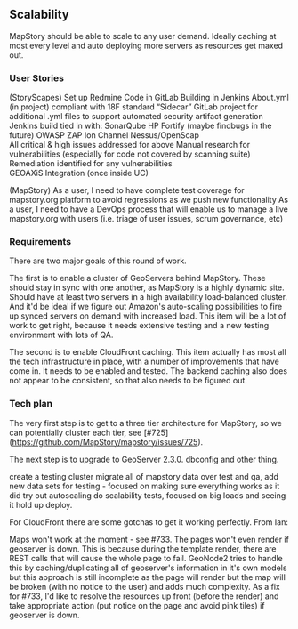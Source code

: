 ## Scalability

MapStory should be able to scale to any user demand. Ideally caching at most every level and auto deploying 
more servers as resources get maxed out.

### User Stories
(StoryScapes)
Set up Redmine 
Code in GitLab
Building in Jenkins
About.yml (in project) compliant with 18F standard 
“Sidecar” GitLab project for additional .yml files to support automated security artifact generation
Jenkins build tied in with:
SonarQube
HP Fortify (maybe findbugs in the future)
OWASP ZAP
Ion Channel
Nessus/OpenScap  
All critical & high issues addressed for above
Manual research for vulnerabilities (especially for code not covered by scanning suite)
Remediation identified for any vulnerabilities  
GEOAXiS  Integration (once inside UC) 

(MapStory)
As a user, I need to have complete test coverage for mapstory.org platform to avoid regressions as we push new functionality
As a user, I need to have a DevOps process that will enable us to manage a live mapstory.org with users (i.e. triage of user issues, scrum governance, etc)



### Requirements

There are two major goals of this round of work. 

The first is to enable a cluster of GeoServers behind MapStory. These should stay in sync with one another,
as MapStory is a highly dynamic site. Should have at least two servers in a high availability load-balanced
cluster. And it'd be ideal if we figure out Amazon's auto-scaling possibilities to fire up synced servers
on demand with increased load. This item will be a lot of work to get right, because it needs extensive testing
and a new testing environment with lots of QA.

The second is to enable CloudFront caching. This item actually has most all the tech infrastructure in place,
with a number of improvements that have come in. It needs to be enabled and tested. The backend caching also
does not appear to be consistent, so that also needs to be figured out.

### Tech plan
The very first step is to get to a three tier architecture for MapStory, so we can potentially cluster each tier, 
see [#725] (https://github.com/MapStory/mapstory/issues/725). 

The next step is to upgrade to GeoServer 2.3.0. dbconfig and other thing.

create a testing cluster
migrate all of mapstory data over
test and qa, add new data sets for testing - focused on making sure everything works as it did
try out autoscaling
do scalability tests, focused on big loads and seeing it hold up
deploy.

For CloudFront there are some gotchas to get it working perfectly. From Ian:

Maps won't work at the moment - see #733. The pages won't even render if geoserver is down. This is because during the 
template render, there are REST calls that will cause the whole page to fail. GeoNode2 tries to handle this by 
caching/duplicating all of geoserver's information in it's own models but this approach is still incomplete as 
the page will render but the map will be broken (with no notice to the user) and adds much complexity. 
As a fix for #733, I'd like to resolve the resources up front (before the render) and take appropriate action 
(put notice on the page and avoid pink tiles) if geoserver is down.

